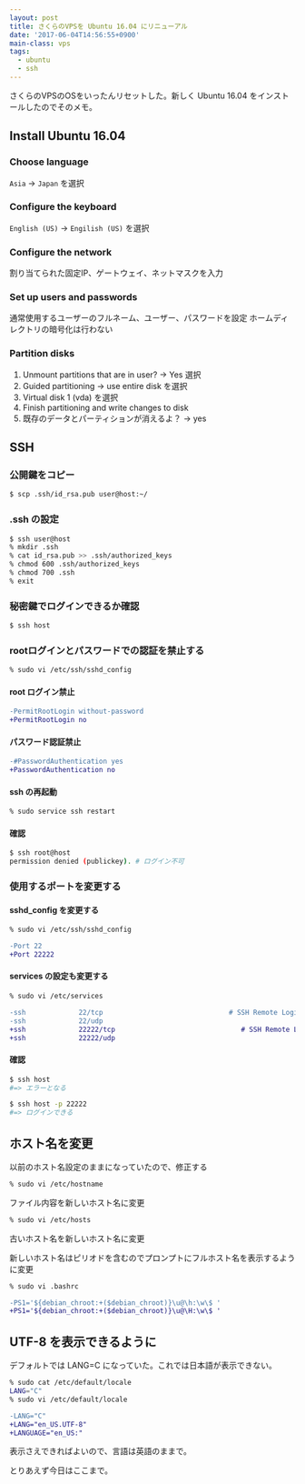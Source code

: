 ```yaml
---
layout: post
title: さくらのVPSを Ubuntu 16.04 にリニューアル
date: '2017-06-04T14:56:55+0900'
main-class: vps
tags:
  - ubuntu
  - ssh
---
```


さくらのVPSのOSをいったんリセットした。新しく Ubuntu 16.04 をインストールしたのでそのメモ。

## Install Ubuntu 16.04

### Choose language

`Asia` -> `Japan` を選択

### Configure the keyboard

`English (US)` -> `Engilish (US)` を選択

### Configure the network

割り当てられた固定IP、ゲートウェイ、ネットマスクを入力

### Set up users and passwords

通常使用するユーザーのフルネーム、ユーザー、パスワードを設定
ホームディレクトリの暗号化は行わない

### Partition disks

1. Unmount partitions that are in user? -> Yes 選択
1. Guided partitioning -> use entire disk を選択
1. Virtual disk 1 (vda) を選択
1. Finish partitioning and write changes to disk
1. 既存のデータとパーティションが消えるよ？ -> yes

## SSH

### 公開鍵をコピー

```bash
$ scp .ssh/id_rsa.pub user@host:~/
```

### .ssh の設定

```bash
$ ssh user@host
% mkdir .ssh
% cat id_rsa.pub >> .ssh/authorized_keys
% chmod 600 .ssh/authorized_keys
% chmod 700 .ssh
% exit
```

### 秘密鍵でログインできるか確認

```bash
$ ssh host
```

### rootログインとパスワードでの認証を禁止する

```bash
% sudo vi /etc/ssh/sshd_config
```

#### root ログイン禁止

```diff
-PermitRootLogin without-password
+PermitRootLogin no
```

#### パスワード認証禁止

```diff
-#PasswordAuthentication yes
+PasswordAuthentication no
```

#### ssh の再起動

```bash
% sudo service ssh restart
```

#### 確認

```bash
$ ssh root@host
permission denied (publickey). # ログイン不可
```

### 使用するポートを変更する

#### sshd_config を変更する

```bash
% sudo vi /etc/ssh/sshd_config
```

```diff
-Port 22
+Port 22222
```

#### services の設定も変更する

```bash
% sudo vi /etc/services
```

```diff
-ssh             22/tcp                               # SSH Remote Login Protocol
-ssh             22/udp
+ssh             22222/tcp                               # SSH Remote Login Protocol
+ssh             22222/udp
```

#### 確認

```bash
$ ssh host
#=> エラーとなる

$ ssh host -p 22222
#=> ログインできる
```

## ホスト名を変更

以前のホスト名設定のままになっていたので、修正する

```bash
% sudo vi /etc/hostname
```

ファイル内容を新しいホスト名に変更

```bash
% sudo vi /etc/hosts
```

古いホスト名を新しいホスト名に変更

新しいホスト名はピリオドを含むのでプロンプトにフルホスト名を表示するように変更

```bash
% sudo vi .bashrc
```

```diff
-PS1='${debian_chroot:+($debian_chroot)}\u@\h:\w\$ '
+PS1='${debian_chroot:+($debian_chroot)}\u@\H:\w\$ '
```

## UTF-8 を表示できるように

デフォルトでは LANG=C になっていた。これでは日本語が表示できない。

```bash
% sudo cat /etc/default/locale
LANG="C"
% sudo vi /etc/default/locale
```

```diff
-LANG="C"
+LANG="en_US.UTF-8"
+LANGUAGE="en_US:"
```

表示さえできればよいので、言語は英語のままで。

とりあえず今日はここまで。
